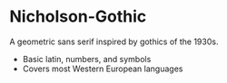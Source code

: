 # Nicholson-Gothic

A geometric sans serif inspired by gothics of the 1930s. 

* Basic latin, numbers, and symbols
* Covers most Western European languages
